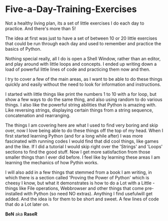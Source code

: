 # Five-a-Day-Training-Exercises
Not a healthy living plan, its a set of little exercises I do each day to practice. And there's more than 5!

The idea at first was just to have a set of between 10 or 20 little exercises that could be run through each day and used to remember and practice the basics of Python.

Nothing special really, all I do is open a Shell Window, rather than an editor, and play around with little loops and concepts. I ended up writing down a load of powerful little lines of code and practicing them now and then.

I try to cover a few of the main areas, as I want to be able to do these things quickly and easily without the need to look for information and instructions.

I started with little things like print the numbers 1 to 10 with a for loop, but show a few ways to do the same thing, and also using random to do various things. I also like the powerful string abilities that Python is amazing with. Like reversing strings, displaying certain things from a string sequence, concatenation and rearranging.

The things I am covering here are what I used to find very boring and skip over, now I love being able to do these things off the top of my head. When I first started learning Python (and for a long while after) I was more fascinated with running codes I would find that did cool things, like games and the like. If I did a tutorial I would skip right over the 'Strings' and 'Loops' sections to find the good stuff. Now I get more satisfaction from those smaller things than I ever did before. I feel like by learning these areas I am learning the mechanics of how Pythin works.

I will also add in a few things that stemmed from a book I am writing, in which there is a section called 'Proving the Power of Python' which is cheesy I know, but what it demonstrates is how to do a Lot with a Little - things like File operations, Webbrowser and other things that come pre-installed with Python (so need NO extras). Anything I find usefulwill get added. And the idea is for them to be short and sweet. A few lines of code that do a Lot later on.

 __BeN__
   aka
__RaseR__
